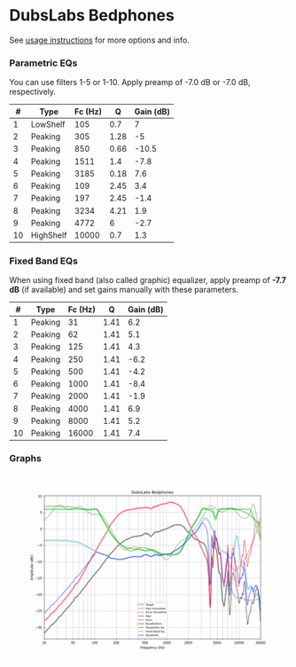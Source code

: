 # DubsLabs Bedphones
See [usage instructions](https://github.com/jaakkopasanen/AutoEq#usage) for more options and info.

### Parametric EQs
You can use filters 1-5 or 1-10. Apply preamp of -7.0 dB or -7.0 dB, respectively.

|   # | Type      |   Fc (Hz) |    Q |   Gain (dB) |
|-----|-----------|-----------|------|-------------|
|   1 | LowShelf  |       105 | 0.7  |         7   |
|   2 | Peaking   |       305 | 1.28 |        -5   |
|   3 | Peaking   |       850 | 0.66 |       -10.5 |
|   4 | Peaking   |      1511 | 1.4  |        -7.8 |
|   5 | Peaking   |      3185 | 0.18 |         7.6 |
|   6 | Peaking   |       109 | 2.45 |         3.4 |
|   7 | Peaking   |       197 | 2.45 |        -1.4 |
|   8 | Peaking   |      3234 | 4.21 |         1.9 |
|   9 | Peaking   |      4772 | 6    |        -2.7 |
|  10 | HighShelf |     10000 | 0.7  |         1.3 |

### Fixed Band EQs
When using fixed band (also called graphic) equalizer, apply preamp of **-7.7 dB** (if available) and set gains manually with these parameters.

|   # | Type    |   Fc (Hz) |    Q |   Gain (dB) |
|-----|---------|-----------|------|-------------|
|   1 | Peaking |        31 | 1.41 |         6.2 |
|   2 | Peaking |        62 | 1.41 |         5.1 |
|   3 | Peaking |       125 | 1.41 |         4.3 |
|   4 | Peaking |       250 | 1.41 |        -6.2 |
|   5 | Peaking |       500 | 1.41 |        -4.2 |
|   6 | Peaking |      1000 | 1.41 |        -8.4 |
|   7 | Peaking |      2000 | 1.41 |        -1.9 |
|   8 | Peaking |      4000 | 1.41 |         6.9 |
|   9 | Peaking |      8000 | 1.41 |         5.2 |
|  10 | Peaking |     16000 | 1.41 |         7.4 |

### Graphs
![](./DubsLabs%20Bedphones.png)
